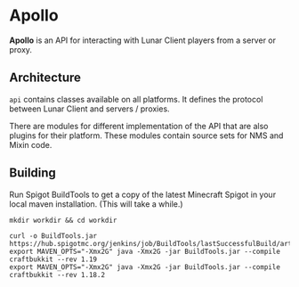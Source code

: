# Apollo

**Apollo** is an API for interacting with Lunar Client players from a server or proxy.

## Architecture

`api` contains classes available on all platforms. It defines the protocol between Lunar Client and servers / proxies.

There are modules for different implementation of the API that are also plugins for their platform.
These modules contain source sets for NMS and Mixin code.

## Building

Run Spigot BuildTools to get a copy of the latest Minecraft Spigot in your local maven installation.
(This will take a while.)

```
mkdir workdir && cd workdir

curl -o BuildTools.jar https://hub.spigotmc.org/jenkins/job/BuildTools/lastSuccessfulBuild/artifact/target/BuildTools.jar
export MAVEN_OPTS="-Xmx2G" java -Xmx2G -jar BuildTools.jar --compile craftbukkit --rev 1.19
export MAVEN_OPTS="-Xmx2G" java -Xmx2G -jar BuildTools.jar --compile craftbukkit --rev 1.18.2
```
